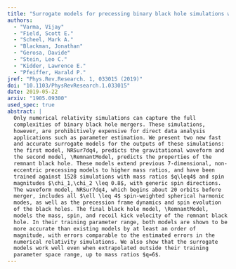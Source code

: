 ```yaml
---
title: "Surrogate models for precessing binary black hole simulations with unequal masses"
authors:
  - "Varma, Vijay"
  - "Field, Scott E."
  - "Scheel, Mark A."
  - "Blackman, Jonathan"
  - "Gerosa, Davide"
  - "Stein, Leo C."
  - "Kidder, Lawrence E."
  - "Pfeiffer, Harald P."
jref: "Phys.Rev.Research. 1, 033015 (2019)"
doi: "10.1103/PhysRevResearch.1.033015"
date: 2019-05-22
arxiv: "1905.09300"
used_spec: true
abstract: |
  Only numerical relativity simulations can capture the full
  complexities of binary black hole mergers. These simulations,
  however, are prohibitively expensive for direct data analysis
  applications such as parameter estimation. We present two new fast
  and accurate surrogate models for the outputs of these simulations:
  the first model, NRSur7dq4, predicts the gravitational waveform and
  the second model, \RemnantModel, predicts the properties of the
  remnant black hole. These models extend previous 7-dimensional, non-
  eccentric precessing models to higher mass ratios, and have been
  trained against 1528 simulations with mass ratios $q\leq4$ and spin
  magnitudes $\chi_1,\chi_2 \leq 0.8$, with generic spin directions.
  The waveform model, NRSur7dq4, which begins about 20 orbits before
  merger, includes all $\ell \leq 4$ spin-weighted spherical harmonic
  modes, as well as the precession frame dynamics and spin evolution
  of the black holes. The final black hole model, \RemnantModel,
  models the mass, spin, and recoil kick velocity of the remnant black
  hole. In their training parameter range, both models are shown to be
  more accurate than existing models by at least an order of
  magnitude, with errors comparable to the estimated errors in the
  numerical relativity simulations. We also show that the surrogate
  models work well even when extrapolated outside their training
  parameter space range, up to mass ratios $q=6$.
---
```

